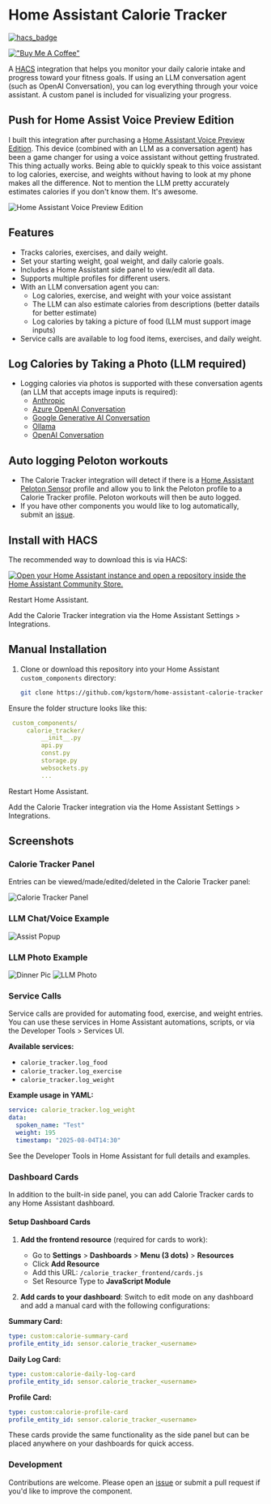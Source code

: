 # Home Assistant Calorie Tracker

[![hacs_badge](https://img.shields.io/badge/HACS-Custom-orange.svg?style=flat-square&logo=homeassistantcommunitystore)](https://hacs.xyz/)

[!["Buy Me A Coffee"](https://www.buymeacoffee.com/assets/img/custom_images/orange_img.png)](https://www.buymeacoffee.com/t8hdahudm6)

A [HACS](https://www.hacs.xyz/) integration that helps you monitor your daily calorie intake and progress toward your fitness goals. If using an LLM conversation agent (such as OpenAI Conversation), you can log everything through your voice assistant. A custom panel is included for visualizing your progress. 

## Push for Home Assist Voice Preview Edition

I built this integration after purchasing a [Home Assistant Voice Preview Edition](https://www.home-assistant.io/voice-pe/). This device (combined with an LLM as a conversation agent) has been a game changer for using a voice assistant without getting frustrated. This thing actually works. Being able to quickly speak to this voice assistant to log calories, exercise, and weights without having to look at my phone makes all the difference. Not to mention the LLM pretty accurately estimates calories if you don't know them. It's awesome.

![Home Assistant Voice Preview Edition](screenshots/vpe-packaging.png)

## Features

- Tracks calories, exercises, and daily weight.
- Set your starting weight, goal weight, and daily calorie goals.
- Includes a Home Assistant side panel to view/edit all data.
- Supports multiple profiles for different users.
- With an LLM conversation agent you can:
    - Log calories, exercise, and weight with your voice assistant
    - The LLM can also estimate calories from descriptions (better datails for better estimate)
    - Log calories by taking a picture of food (LLM must support image inputs)
- Service calls are available to log food items, exercises, and daily weight.

## Log Calories by Taking a Photo (LLM required)

- Logging calories via photos is supported with these conversation agents (an LLM that accepts image inputs is required):
    - [Anthropic](https://www.home-assistant.io/integrations/anthropic)
    - [Azure OpenAI Conversation](https://github.com/joselcaguilar/azure-openai-ha)
    - [Google Generative AI Conversation](https://www.home-assistant.io/integrations/google_generative_ai_conversation)
    - [Ollama](https://www.home-assistant.io/integrations/ollama)
    - [OpenAI Conversation](https://www.home-assistant.io/integrations/openai_conversation)

## Auto logging Peloton workouts

- The Calorie Tracker integration will detect if there is a [Home Assistant Peloton Sensor](https://github.com/edwork/homeassistant-peloton-sensor) profile and allow you to link the Peloton profile to a Calorie Tracker profile. Peloton workouts will then be auto logged. 
- If you have other components you would like to log automatically, submit an [issue](https://github.com/kgstorm/home-assistant-calorie-tracker/issues).

## Install with HACS

The recommended way to download this is via HACS:

[![Open your Home Assistant instance and open a repository inside the Home Assistant Community Store.](https://my.home-assistant.io/badges/hacs_repository.svg)](https://my.home-assistant.io/redirect/hacs_repository/?category=custom_respository&owner=kgstorm&repository=home-assistant-calorie-tracker)

Restart Home Assistant.

Add the Calorie Tracker integration via the Home Assistant Settings > Integrations.

## Manual Installation

1. Clone or download this repository into your Home Assistant `custom_components` directory:
   ```bash
   git clone https://github.com/kgstorm/home-assistant-calorie-tracker.git
   ```
   
Ensure the folder structure looks like this:
   ```yaml
    custom_components/
        calorie_tracker/
            __init__.py
            api.py
            const.py
            storage.py
            websockets.py
            ...
   ```
Restart Home Assistant.

Add the Calorie Tracker integration via the Home Assistant Settings > Integrations.

## Screenshots

### Calorie Tracker Panel
Entries can be viewed/made/edited/deleted in the Calorie Tracker panel:

![Calorie Tracker Panel](screenshots/CalorieTrackerPanel1.png)


### LLM Chat/Voice Example

![Assist Popup](screenshots/CalorieTrackerLLMexample1.png)

### LLM Photo Example

![Dinner Pic](screenshots/dinner.jpg)
![LLM Photo](screenshots/CalorieTrackerPhotoLogging.png)

### Service Calls

Service calls are provided for automating food, exercise, and weight entries.  
You can use these services in Home Assistant automations, scripts, or via the Developer Tools > Services UI.

**Available services:**
- `calorie_tracker.log_food` 
- `calorie_tracker.log_exercise`
- `calorie_tracker.log_weight`

**Example usage in YAML:**
```yaml
service: calorie_tracker.log_weight
data:
  spoken_name: "Test"
  weight: 195
  timestamp: "2025-08-04T14:30"
```
See the Developer Tools in Home Assistant for full details and examples.


### Dashboard Cards

In addition to the built-in side panel, you can add Calorie Tracker cards to any Home Assistant dashboard.

#### Setup Dashboard Cards

1. **Add the frontend resource** (required for cards to work):
   - Go to **Settings** > **Dashboards** > **Menu (3 dots)** > **Resources**
   - Click **Add Resource**
   - Add this URL: `/calorie_tracker_frontend/cards.js`
   - Set Resource Type to **JavaScript Module**

2. **Add cards to your dashboard**:
   Switch to edit mode on any dashboard and add a manual card with the following configurations:

**Summary Card:**
```yaml
type: custom:calorie-summary-card
profile_entity_id: sensor.calorie_tracker_<username>
```

**Daily Log Card:**
```yaml
type: custom:calorie-daily-log-card
profile_entity_id: sensor.calorie_tracker_<username>
```

**Profile Card:**
```yaml
type: custom:calorie-profile-card
profile_entity_id: sensor.calorie_tracker_<username>
```

These cards provide the same functionality as the side panel but can be placed anywhere on your dashboards for quick access.


### Development
Contributions are welcome. Please open an [issue](https://github.com/kgstorm/home-assistant-calorie-tracker/issues) or submit a pull request if you'd like to improve the component.

